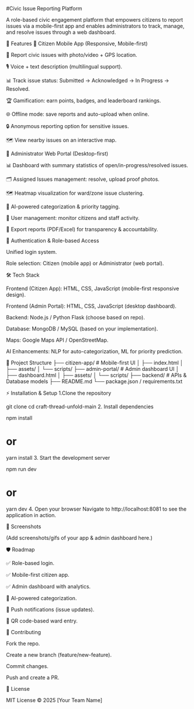 #Civic Issue Reporting Platform

A role-based civic engagement platform that empowers citizens to report issues via a mobile-first app and enables administrators to track, manage, and resolve issues through a web dashboard.

🚀 Features
👤 Citizen Mobile App (Responsive, Mobile-first)

📍 Report civic issues with photo/video + GPS location.

🎙️ Voice + text description (multilingual support).

📊 Track issue status: Submitted → Acknowledged → In Progress → Resolved.

🏆 Gamification: earn points, badges, and leaderboard rankings.

🌐 Offline mode: save reports and auto-upload when online.

🔒 Anonymous reporting option for sensitive issues.

🗺️ View nearby issues on an interactive map.

🏢 Administrator Web Portal (Desktop-first)

📊 Dashboard with summary statistics of open/in-progress/resolved issues.

🗂️ Assigned Issues management: resolve, upload proof photos.

🗺️ Heatmap visualization for ward/zone issue clustering.

🤖 AI-powered categorization & priority tagging.

👥 User management: monitor citizens and staff activity.

📑 Export reports (PDF/Excel) for transparency & accountability.

🔑 Authentication & Role-based Access

Unified login system.

Role selection: Citizen (mobile app) or Administrator (web portal).

🛠️ Tech Stack

Frontend (Citizen App): HTML, CSS, JavaScript (mobile-first responsive design).

Frontend (Admin Portal): HTML, CSS, JavaScript (desktop dashboard).

Backend: Node.js / Python Flask (choose based on repo).

Database: MongoDB / MySQL (based on your implementation).

Maps: Google Maps API / OpenStreetMap.

AI Enhancements: NLP for auto-categorization, ML for priority prediction.

📂 Project Structure
├── citizen-app/          # Mobile-first UI
│   ├── index.html
│   ├── assets/
│   └── scripts/
├── admin-portal/         # Admin dashboard UI
│   ├── dashboard.html
│   ├── assets/
│   └── scripts/
├── backend/              # APIs & Database models
├── README.md
└── package.json / requirements.txt

⚡ Installation & Setup
1.Clone the repository

git clone <repository-url>
cd craft-thread-unfold-main
2. Install dependencies

npm install
# or
yarn install
3. Start the development server

npm run dev
# or
yarn dev
4. Open your browser Navigate to http://localhost:8081 to see the application in action.

📸 Screenshots

(Add screenshots/gifs of your app & admin dashboard here.)

🛡️ Roadmap

✅ Role-based login.

✅ Mobile-first citizen app.

✅ Admin dashboard with analytics.

🔲 AI-powered categorization.

🔲 Push notifications (issue updates).

🔲 QR code-based ward entry.

🤝 Contributing

Fork the repo.

Create a new branch (feature/new-feature).

Commit changes.

Push and create a PR.

📜 License

MIT License © 2025 [Your Team Name]
